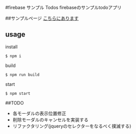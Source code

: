 #firebase サンプル Todos
firebaseのサンプルtodoアプリ

##サンプルページ
[こちらにあります](https://mohuparatodo.firebaseapp.com/)
## usage  
install  
```
$ npm i
```
build  
```
$ npm run build
```
start  
```
$ npm start
```
##TODO  
- 各モーダルの表示位置修正
- 削除モーダルのキャンセルを実装する
- リファクタリング(jqueryのセレクターをなるべく撲滅する)
